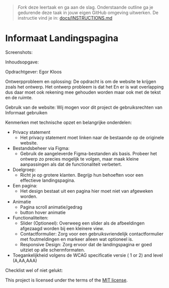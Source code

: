> _Fork_ deze leertaak en ga aan de slag. Onderstaande outline ga je gedurende deze taak in jouw eigen GitHub omgeving uitwerken. De instructie vind je in: [docs/INSTRUCTIONS.md](docs/INSTRUCTIONS.md)

# Informaat Landingspagina 

Screenshots: 

Inhoudsopgave:

Opdrachtgever: Egor Kloos

Ontwerpprobleem en oplossing: De opdracht is om de website te krijgen zoals het ontwerp. Het ontwerp probleem is dat het 
En er is wat overlapping dus daar moet ook rekening mee gehouden worden maar ook met de tekst en de ruimte. 

Gebruik van de website: Wij mogen voor dit project de gebruiksrechten van Informaat gebruiken

Kenmerken met technische opzet en belangrijke onderdelen:
* Privacy statement
    * Het privacy statement moet linken naar de bestaande op de originele website.
* Bestandsbeheer via Figma:
    * Gebruik de aangeleverde Figma-bestanden als basis. Probeer het ontwerp zo precies mogelijk te volgen, maar maak kleine aanpassingen als dat de functionaliteit verbetert.
* Doelgroep:
    * Richt je op grotere klanten. Begrijp hun behoeften voor een effectieve landingspagina.
* Een pagina:
    * Het design bestaat uit een pagina hier moet niet van afgeweken worden.
* Animatie
    * Pagina scroll animatie/gedrag
    * button hover animatie
* Functionaliteiten:
    * Slider (Optioneel): Overweeg een slider als de afbeeldingen afgezaagd worden bij een kleinere view.
    * Contactformulier: Zorg voor een gebruiksvriendelijk contactformulier met foutmeldingen en markeer alleen wat optioneel is.
    * Responsive Design: Zorg ervoor dat de landingspagina er goed uitziet op alle schermformaten.
* Toegankelijkheid volgens de WCAG specificatie versie ( 1 or 2) and level (A,AA,AAA) 


Checklist wel of niet gelukt:



This project is licensed under the terms of the [MIT license](./LICENSE).

